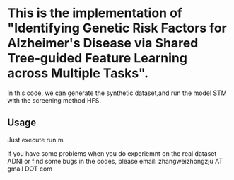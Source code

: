 # This is the implementation of "Identifying Genetic Risk Factors for Alzheimer's Disease via Shared Tree-guided Feature Learning across Multiple Tasks".

In this code, we can generate the synthetic dataset,and run the model STM with the screening method HFS.


## Usage
Just execute run.m

If you have some problems when you do experiemnt on the real dataset ADNI or find some bugs in the codes, please email: zhangweizhongzju AT gmail DOT com
